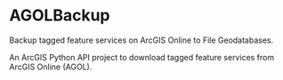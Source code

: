 # AGOLBackup
Backup tagged feature services on ArcGIS Online to File Geodatabases.

An ArcGIS Python API project to download tagged feature services from ArcGIS Online (AGOL).

